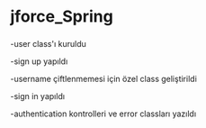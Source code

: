 # jforce_Spring

###

-user class'ı kuruldu

-sign up yapıldı

-username çiftlenmemesi için özel class geliştirildi

-sign in yapıldı

-authentication kontrolleri ve error classları yazıldı